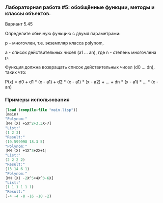 ### Лабораторная работа #5: обобщённые функции, методы и классы объектов. ###

Вариант 5.45

Определите обычную функцию с двумя параметрами:

p - многочлен, т.е. экземпляр класса polynom,

a - список действительных чисел (a1 ... an), где n - степень многочлена p.

Функция должна возвращать список действительных чисел (d0 ... dn), таких что:

P(х) = d0 + d1 * (x - a1) + d2 * (x - a1) * (x - a2) + ... + dn * (x - a1) * ... * (x - an)


### Примеры использования ###
```lisp
(load (compile-file "main.lisp"))
(main)
"Polynom:" 
[МЧ (X) +5X^2+3.3X-7] 
"List:" 
(1 2 3) 
"Result:" 
(19.599998 18.3 5) 
"Polynom:" 
[МЧ (X) +1X^3+2X+1] 
"List:" 
(2 2 2 2) 
"Result:" 
(13 14 6 1) 
"Polynom:" 
[МЧ (X) -2X^5+4X^3-6X] 
"List:" 
(1 1 1 1 1 1) 
"Result:" 
(-4 -4 -8 -16 -10 -2)
```
